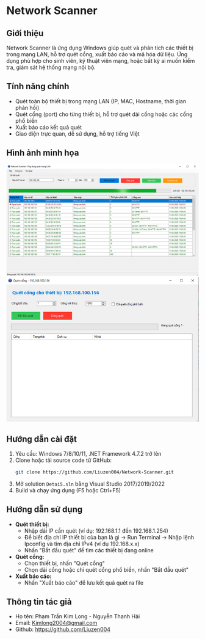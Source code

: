 # Network Scanner

## Giới thiệu
Network Scanner là ứng dụng Windows giúp quét và phân tích các thiết bị trong mạng LAN, hỗ trợ quét cổng, xuất báo cáo và mã hóa dữ liệu. Ứng dụng phù hợp cho sinh viên, kỹ thuật viên mạng, hoặc bất kỳ ai muốn kiểm tra, giám sát hệ thống mạng nội bộ.

## Tính năng chính
- Quét toàn bộ thiết bị trong mạng LAN (IP, MAC, Hostname, thời gian phản hồi)
- Quét cổng (port) cho từng thiết bị, hỗ trợ quét dải cổng hoặc các cổng phổ biến
- Xuất báo cáo kết quả quét
- Giao diện trực quan, dễ sử dụng, hỗ trợ tiếng Việt

## Hình ảnh minh họa
![Giao diện chính](images/GiaoDienChinh.png)
![Quét cổng](images/GiaoDienQuetCong.png)
## Hướng dẫn cài đặt
1. Yêu cầu: Windows 7/8/10/11, .NET Framework 4.7.2 trở lên
2. Clone hoặc tải source code từ GitHub:
   ```bash
   git clone https://github.com/Liuzen004/Network-Scanner.git
   ```
3. Mở solution `Detai5.sln` bằng Visual Studio 2017/2019/2022
4. Build và chạy ứng dụng (F5 hoặc Ctrl+F5)

## Hướng dẫn sử dụng
- **Quét thiết bị:**
  - Nhập dải IP cần quét (ví dụ: 192.168.1.1 đến 192.168.1.254)
  - Để biết địa chỉ IP thiết bị của bạn là gì -> Run Terminal -> Nhập lệnh Ipconfig và tìm địa chỉ IPv4 (ví dụ 192.168.x.x)
  - Nhấn "Bắt đầu quét" để tìm các thiết bị đang online
- **Quét cổng:**
  - Chọn thiết bị, nhấn "Quét cổng"
  - Chọn dải cổng hoặc chỉ quét cổng phổ biến, nhấn "Bắt đầu quét"
- **Xuất báo cáo:**
  - Nhấn "Xuất báo cáo" để lưu kết quả quét ra file

## Thông tin tác giả
- Họ tên: Phạm Trần Kim Long - Nguyễn Thanh Hải
- Email: Kimlong2004@gmail.com
- Github: https://github.com/Liuzen004
